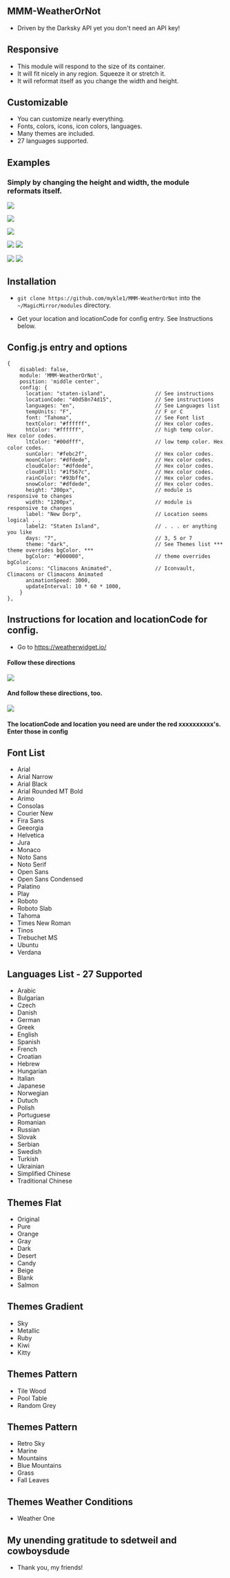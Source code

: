 ## MMM-WeatherOrNot

* Driven by the Darksky API yet you don't need an API key!

## Responsive

* This module will respond to the size of its container.
* It will fit nicely in any region. Squeeze it or stretch it.
* It will reformat itself as you change the width and height.

## Customizable

* You can customize nearly everything.
* Fonts, colors, icons, icon colors, languages.
* Many themes are included.
* 27 languages supported.

## Examples
### Simply by changing the height and width, the module reformats itself.
![](images/1.png)

![](images/2.png)

![](images/3.png)

![](images/4.png) ![](images/5.png)

![](images/6.png) ![](images/7.png)

## Installation

* `git clone https://github.com/mykle1/MMM-WeatherOrNot` into the `~/MagicMirror/modules` directory.

* Get your location and locationCode for config entry. See Instructions below.

## Config.js entry and options

```
{
    disabled: false,
    module: 'MMM-WeatherOrNot',
    position: 'middle center',
    config: {
      location: "staten-island",                // See instructions
      locationCode: "40d58n74d15",              // See instructions
      languages: "en",                          // See Languages list
      tempUnits: "F",                           // F or C
      font: "Tahoma",                           // See Font list
      textColor: "#ffffff",                     // Hex color codes.
      htColor: "#ffffff",                       // high temp color. Hex color codes.
      ltColor: "#00dfff",                       // low temp color. Hex color codes.
      sunColor: "#febc2f",                      // Hex color codes.
      moonColor: "#dfdede",                     // Hex color codes.
      cloudColor: "#dfdede",                    // Hex color codes.
      cloudFill: "#1f567c",                     // Hex color codes.
      rainColor: "#93bffe",                     // Hex color codes.
      snowColor: "#dfdede",                     // Hex color codes.
      height: "200px",                          // module is responsive to changes
      width: "1200px",                          // module is responsive to changes
      label: "New Dorp",                        // Location seems logical . .
      label2: "Staten Island",                  // . . . or anything you like
      days: "7",                                // 3, 5 or 7
      theme: "dark",                            // See Themes list *** theme overrides bgColor. ***
      bgColor: "#000000",                       // theme overrides bgColor.
      icons: "Climacons Animated",              // Iconvault, Climacons or Climacons Animated
      animationSpeed: 3000,
      updateInterval: 10 * 60 * 1000,
    }
},
```
## Instructions for location and locationCode for config.

* Go to https://weatherwidget.io/

#### Follow these directions
![](images/333.png)

#### And follow these directions, too.
![](images/444.png)
#### The locationCode and location you need are under the red xxxxxxxxxx's. Enter those in config


## Font List

* Arial
* Arial Narrow
* Arial Black
* Arial Rounded MT Bold
* Arimo
* Consolas
* Courier New
* Fira Sans
* Geeorgia
* Helvetica
* Jura
* Monaco
* Noto Sans
* Noto Serif
* Open Sans
* Open Sans Condensed
* Palatino
* Play
* Roboto
* Roboto Slab
* Tahoma
* Times New Roman
* Tinos
* Trebuchet MS
* Ubuntu
* Verdana

## Languages List - 27 Supported

* Arabic
* Bulgarian
* Czech
* Danish
* German
* Greek
* English
* Spanish
* French
* Croatian
* Hebrew
* Hungarian
* Italian
* Japanese
* Norwegian
* Dutuch
* Polish
* Portuguese
* Romanian
* Russian
* Slovak
* Serbian
* Swedish
* Turkish
* Ukrainian
* Simplified Chinese
* Traditional Chinese

## Themes Flat

* Original
* Pure
* Orange
* Gray
* Dark
* Desert
* Candy
* Beige
* Blank
* Salmon

## Themes Gradient
* Sky
* Metallic
* Ruby
* Kiwi
* Kitty

## Themes Pattern
* Tile Wood
* Pool Table
* Random Grey

## Themes Pattern
* Retro Sky
* Marine
* Mountains
* Blue Mountains
* Grass
* Fall Leaves

## Themes Weather Conditions
* Weather One

## My unending gratitude to sdetweil and cowboysdude

* Thank you, my friends!

